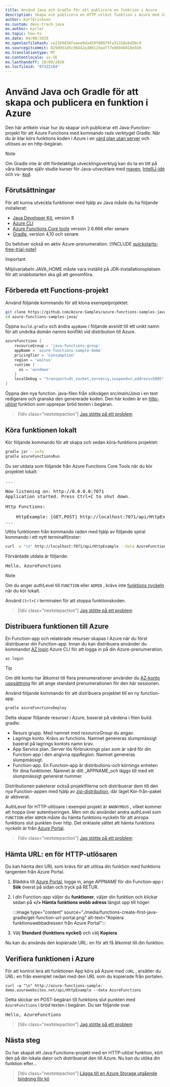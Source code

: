 ```yaml
---
title: Använd Java och Gradle för att publicera en funktion i Azure
description: Skapa och publicera en HTTP-utlöst funktion i Azure med Java och Gradle.
author: KarlErickson
ms.custom: devx-track-java
ms.author: karler
ms.topic: how-to
ms.date: 04/08/2020
ms.openlocfilehash: ce2169838faaee8da459f80979fa31318e9d50c9
ms.sourcegitcommit: 829d951d5c90442a38012daaf77e86046018e5b9
ms.translationtype: MT
ms.contentlocale: sv-SE
ms.lasthandoff: 10/09/2020
ms.locfileid: "87322184"
---
```

# <a name="use-java-and-gradle-to-create-and-publish-a-function-to-azure"></a>Använd Java och Gradle för att skapa och publicera en funktion i Azure

Den här artikeln visar hur du skapar och publicerar ett Java-Function-projekt för att Azure Functions med kommando rads verktyget Gradle. När du är klar körs funktions koden i Azure i en [värd plan utan server](functions-scale.md#consumption-plan) och utlöses av en http-begäran. 

> [!NOTE]
> Om Gradle inte är ditt fördelaktiga utvecklingsverktyg kan du ta en titt på våra liknande själv studie kurser för Java-utvecklare med [maven](./functions-create-first-azure-function-azure-cli.md?pivots=programming-language-java), [IntelliJ-idé](/azure/developer/java/toolkit-for-intellij/quickstart-functions) och vs- [kod](./functions-create-first-function-vs-code.md?pivots=programming-language-java).

## <a name="prerequisites"></a>Förutsättningar

För att kunna utveckla funktioner med hjälp av Java måste du ha följande installerat:

- [Java Developer Kit](https://aka.ms/azure-jdks), version 8
- [Azure CLI]
- [Azure Functions Core tools](./functions-run-local.md#v2) version 2.6.666 eller senare
- [Gradle](https://gradle.org/), version 4,10 och senare

Du behöver också en aktiv Azure-prenumeration. [!INCLUDE [quickstarts-free-trial-note](../../includes/quickstarts-free-trial-note.md)]

> [!IMPORTANT]
> Miljövariabeln JAVA_HOME måste vara inställd på JDK-installationsplatsen för att snabbstarten ska gå att genomföra.

## <a name="prepare-a-functions-project"></a>Förbereda ett Functions-projekt

Använd följande kommando för att klona exempelprojektet:

```bash
git clone https://github.com/Azure-Samples/azure-functions-samples-java.git
cd azure-functions-samples-java/
```

Öppna `build.gradle` och ändra `appName` i följande avsnitt till ett unikt namn för att undvika domän namns konflikt vid distribution till Azure. 

```gradle
azurefunctions {
    resourceGroup = 'java-functions-group'
    appName = 'azure-functions-sample-demo'
    pricingTier = 'Consumption'
    region = 'westus'
    runtime {
      os = 'windows'
    }
    localDebug = "transport=dt_socket,server=y,suspend=n,address=5005"
}
```

Öppna den nya function. java-filen från sökvägen *src/main/Java* i en text redigerare och granska den genererade koden. Den här koden är en [http-utlöst](functions-bindings-http-webhook.md) funktion som upprepar bröd texten i begäran. 

> [!div class="nextstepaction"]
> [Jag stötte på ett problem](https://www.research.net/r/javae2e?tutorial=functions-create-first-java-gradle&step=generate-project)

## <a name="run-the-function-locally"></a>Köra funktionen lokalt

Kör följande kommando för att skapa och sedan köra-funktions projektet:

```bash
gradle jar --info
gradle azureFunctionsRun
```
Du ser utdata som följande från Azure Functions Core Tools när du kör projektet lokalt:

<pre>
...

Now listening on: http://0.0.0.0:7071
Application started. Press Ctrl+C to shut down.

Http Functions:

    HttpExample: [GET,POST] http://localhost:7071/api/HttpExample
...
</pre>

Utlös funktionen från kommando raden med hjälp av följande spiral kommando i ett nytt terminalfönster:

```bash
curl -w "\n" http://localhost:7071/api/HttpExample --data AzureFunctions
```

Förväntade utdata är följande:

<pre>
Hello, AzureFunctions
</pre>

> [!NOTE]
> Om du anger authLevel till `FUNCTION` eller `ADMIN` , krävs inte [funktions nyckeln](functions-bindings-http-webhook-trigger.md#authorization-keys) när du kör lokalt.  

Använd `Ctrl+C` i terminalen för att stoppa funktionskoden.

> [!div class="nextstepaction"]
> [Jag stötte på ett problem](https://www.research.net/r/javae2e?tutorial=functions-create-first-java-gradle&step=local-run)

## <a name="deploy-the-function-to-azure"></a>Distribuera funktionen till Azure

En Function-app och relaterade resurser skapas i Azure när du först distribuerar din Function-app. Innan du kan distribuera använder du kommandot [AZ login](/cli/azure/authenticate-azure-cli) Azure CLI för att logga in på din Azure-prenumeration. 

```azurecli
az login
```

> [!TIP]
> Om ditt konto har åtkomst till flera prenumerationer använder du [AZ-konto uppsättning](/cli/azure/account#az-account-set) för att ange standard prenumerationen för den här sessionen. 

Använd följande kommando för att distribuera projektet till en ny function-app. 

```bash
gradle azureFunctionsDeploy
```

Detta skapar följande resurser i Azure, baserat på värdena i filen build. gradle:

+ Resurs grupp. Med namnet med _resourceGroup_ du angav.
+ Lagrings konto. Krävs av functions. Namnet genereras slumpmässigt baserat på lagrings kontots namn krav.
+ App Service plan. Server lös förbruknings plan som är värd för din Function-app i den angivna _appRegion_. Namnet genereras slumpmässigt.
+ Function-app. En Function-app är distributions-och körnings enheten för dina funktioner. Namnet är ditt _APPNAME_och läggs till med ett slumpmässigt genererat nummer. 

Distributionen paketerar också projektfilerna och distribuerar dem till den nya Function-appen med hjälp av [zip-distribution](functions-deployment-technologies.md#zip-deploy), där läget Kör-från-paket är aktiverat.

AuthLevel för HTTP-utlösare i exempel projekt är `ANONYMOUS` , vilket kommer att hoppa över autentiseringen. Men om du använder andra authLevel som `FUNCTION` eller `ADMIN` måste du hämta funktions nyckeln för att anropa funktions slut punkten över http. Det enklaste sättet att hämta funktions nyckeln är från [Azure Portal].

> [!div class="nextstepaction"]
> [Jag stötte på ett problem](https://www.research.net/r/javae2e?tutorial=functions-create-first-java-gradle&step=deploy)

## <a name="get-the-http-trigger-url"></a>Hämta URL: en för HTTP-utlösaren

Du kan hämta den URL som krävs för att utlösa din funktion med funktions tangenten från Azure Portal. 

1. Bläddra till [Azure Portal], logga in, ange _APPNAME_ för din Function-app i **Sök** överst på sidan och tryck på RETUR.
 
1. I din Function-app väljer du **funktioner**, väljer din funktion och klickar sedan på **</> Hämta funktions webb adress** längst upp till höger. 

    :::image type="content" source="./media/functions-create-first-java-gradle/get-function-url-portal.png" alt-text="Kopiera funktionswebbadressen från Azure Portal":::

1. Välj **Standard (funktions nyckel)** och välj **Kopiera**. 

Nu kan du använda den kopierade URL: en för att få åtkomst till din funktion.

## <a name="verify-the-function-in-azure"></a>Verifiera funktionen i Azure

För att kontrol lera att funktionen App körs på Azure med `cURL` , ersätter du URL: en från exemplet nedan med den URL som du kopierade från portalen.

```console
curl -w "\n" http://azure-functions-sample-demo.azurewebsites.net/api/HttpExample --data AzureFunctions
```

Detta skickar en POST-begäran till funktions slut punkten med `AzureFunctions` i bröd texten i begäran. Du ser följande svar.

<pre>
Hello, AzureFunctions
</pre>

> [!div class="nextstepaction"]
> [Jag stötte på ett problem](https://www.research.net/r/javae2e?tutorial=functions-create-first-java-gradle&step=verify-deployment)

## <a name="next-steps"></a>Nästa steg

Du har skapat ett Java Functions-projekt med en HTTP-utlöst funktion, kört den på din lokala dator och distribuerat den till Azure. Nu kan du utöka din funktion efter...

> [!div class="nextstepaction"]
> [Lägga till en Azure Storage utgående bindning för kö](functions-add-output-binding-storage-queue-java.md)


[Azure CLI]: /cli/azure
[Azure Portal]: https://portal.azure.com
